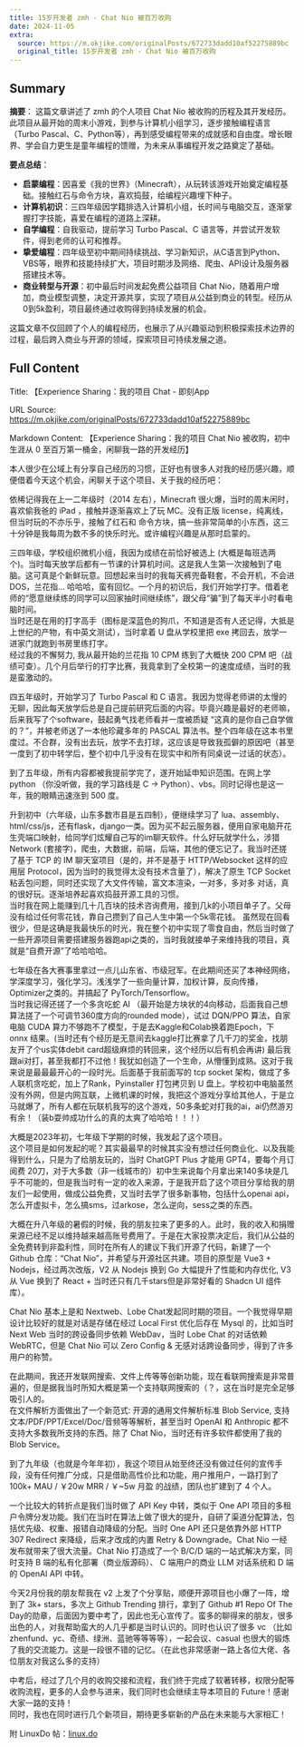 ```yaml
---
title: 15岁开发者 zmh - Chat Nio 被百万收购
date: 2024-11-05
extra:
  source: https://m.okjike.com/originalPosts/672733dadd10af52275889bc
  original_title: 15岁开发者 zmh - Chat Nio 被百万收购
---
```

## Summary
**摘要**：
这篇文章讲述了 zmh 的个人项目 Chat Nio 被收购的历程及其开发经历。此项目从最开始的周末小游戏，到参与计算机小组学习，逐步接触编程语言（Turbo Pascal、C、Python等），再到感受编程带来的成就感和自由度。增长眼界、学会自力更生是童年编程的馈赠，为未来从事编程开发之路奠定了基础。

**要点总结**：
- **启蒙编程**：因喜爱《我的世界》（Minecraft），从玩转该游戏开始奠定编程基础。接触红石与命令方块，喜欢捣鼓，给编程兴趣埋下种子。
- **计算机初识**：三四年级因学籍排选入计算机小组，长时间与电脑交互，逐渐掌握打字技能，喜爱在编程的道路上深耕。
- **自学编程**：自我驱动，提前学习 Turbo Pascal、C 语言等，并尝试开发软件，得到老师的认可和推荐。
- **挚爱编程**：四年级至初中期间持续挑战、学习新知识，从C语言到Python、VBS等，眼界和技能持续扩大，项目时期涉及网络、爬虫、API设计及服务器搭建技术等。
- **商业转型与开源**：初中最后时间发起免费公益项目 Chat Nio，随着用户增加，商业模型调整，决定开源共享，实现了项目从公益到商业的转型。经历从0到5k盈利，项目最终通过收购得到持续发展的机会。

这篇文章不仅回顾了个人的编程经历，也展示了从兴趣驱动到积极探索技术边界的过程，最后跨入商业与开源的领域，探索项目可持续发展之道。
## Full Content
Title: 【Experience Sharing：我的项目 Chat - 即刻App

URL Source: https://m.okjike.com/originalPosts/672733dadd10af52275889bc

Markdown Content:
【Experience Sharing：我的项目 Chat Nio 被收购，初中生涯从 0 至百万第一桶金，闲聊我一路的开发经历】

本人很少在公域上有分享自己经历的习惯，正好也有很多人对我的经历感兴趣，顺便借着今天这个机会，闲聊关于这个项目、关于我的经历吧：

依稀记得我在上一二年级时（2014 左右），Minecraft 很火爆，当时的周末闲时，喜欢偷我爸的 iPad ，接触并逐渐喜欢上了玩 MC。没有正版 license，纯离线，但当时玩的不亦乐乎，接触了红石和 命令方块，搞一些非常简单的小东西，这三十分钟是我每周为数不多的快乐时光。或许编程兴趣是从那时启蒙的。

三四年级，学校组织微机小组，我因为成绩在前恰好被选上 (大概是每班选两个)。当时每天放学后都有一节课的计算机时间。这是我人生第一次接触到了电脑。这可真是个新鲜玩意。回想起来当时的我每天裤兜备鞋套，不会开机，不会进 DOS，兰花指... 哈哈哈，蛮有回忆。一个月的初识后，我们开始学打字。借着老师的“愿意继续练的同学可以回家抽时间继续练”，跟父母“骗”到了每天半小时看电脑时间。  
当时还是在用的打字高手（图标是深蓝色的狗爪，不知道是否有人还记得，大抵是上世纪的产物，有中英文测试），当时拿着 U 盘从学校里把 exe 拷回去，放学一进家门就跑到书房里练打字。  
经过我的不懈努力, 我从最开始的兰花指 10 CPM 练到了大概快 200 CPM 吧（战绩可查）。几个月后举行的打字比赛，我竟拿到了全校第一的速度成绩，当时的我是蛮激动的。

四五年级时，开始学习了 Turbo Pascal 和 C 语言。我因为觉得老师讲的太慢的无聊，因此每天放学后总是自己提前研究后面的内容。毕竟兴趣是最好的老师嘛，后来我写了个software，鼓起勇气找老师看并一度被质疑 “这真的是你自己自学做的？”，并被老师送了一本他珍藏多年的 PASCAL 算法书。整个四年级在这本书里度过。不合群，没有出去玩，放学不去打球，这应该是导致我孤僻的原因吧（甚至一度到了初中转学后，整个初中几乎没有在现实中和所有同桌说一过话的状态）。

到了五年级，所有内容都被我提前学完了，遂开始延申知识范围。在网上学python （你没听做，我的学习路线是 C -\> Python）、vbs。同时记得也是这一年，我的眼睛迅速涨到 500 度。

升到初中（六年级，山东多数市县是五四制），便继续学习了 lua、assembly、html/css/js，还有flask，django一类。因为买不起云服务器，便用自家电脑开花生壳端口映射，给同学们炫耀自己写的im聊天软件。什么好玩就学什么，涉猎 Network (套接字)，爬虫，大数据，前端，后端，其他的便忘记了。我当时还搓了基于 TCP 的 IM 聊天室项目（是的，并不是基于 HTTP/Websocket 这样的应用层 Protocol，因为当时的我觉得太没有技术含量了），解决了原生 TCP Socket 粘丢包问题，同时还实现了大文件传输，富文本渲染，一对多，多对多 对话，真的很好玩。逐渐培养起喜欢捣鼓开源工具的习惯。  
当时我在网上能赚到几十几百块的技术咨询费用，接到几k的小项目单子了。父母没有给过任何零花钱，靠自己攒到了自己人生中第一个5k零花钱。 虽然现在回看很少，但是这确是我最快乐的时光，我在整个初中实现了零食自由，然后当时做了一些开源项目需要搭建服务器跑api之类的，当时我就接单子来维持我的项目，真就是“自费开源”了哈哈哈哈。

七年级在各大赛事里拿过一点儿山东省、市级冠军。在此期间还买了本神经网络，学深度学习，强化学习。浅浅学了一些向量计算，加权计算，反向传播，Optimizer之类的。并搞起了 PyTorch/Tensorflow。  
当时我记得还搓了一个多贪吃蛇 AI （最开始是方块状的4向移动，后面我自己想算法搓了一个可调节360度方向的rounded mode），试过 DQN/PPO 算法，自家电脑 CUDA 算力不够跑不了模型，于是去Kaggle和Colab换着跑Epoch，下 onnx 结果。(当时还有个经历是无意间去kaggle打比赛拿了几千刀的奖金，找朋友开了个us实体debit card超级麻烦的转回来，这个经历以后有机会再讲) 最后我跟ai对打，甚至我都打不过他！我犹如创造了一个生命，从懵懂到成熟。这对于我来说是最最最开心的一段时光。后面基于我前面写的 tcp socket 架构，做成了多人联机贪吃蛇，加上了Rank，Pyinstaller 打包拷贝到 U 盘上。学校初中电脑虽然没有外网，但是内网互联，上微机课的时候，我把这个游戏分享给其他人，于是立马就爆了，所有人都在玩联机我写的这个游戏，50多条蛇对打我的ai，ai仍然游刃有余！（装b耍帅成功什么的真的太爽了哈哈哈！！！）

大概是2023年初，七年级下学期的时候，我发起了这个项目。  
这个项目是如何发起的呢？其实最最早的时候其实没有想过任何商业化、以及我能得到什么，只是为了给朋友玩的，当时 ChatGPT Plus 才能用 GPT4，要每个月订阅费 20刀，对于大多数（非一线城市的）初中生来说每个月拿出来140多块是几乎不可能的，但是我当时有一定的收入来源，于是我开启了这个项目分享给我的朋友们一起使用，做成公益免费，又当时去学了很多新事物，包括什么openai api，怎么开虚拟卡，怎么搞sms，过arkose，怎么逆向，sess之类的东西。

大概在升八年级的暑假的时候，我的朋友拉来了更多的人。此时，我的收入和捐赠来源已经不足以维持越来越高账号费用了。于是在大家投票决定后，我们从公益的全免费转到非盈利性，同时在所有人的建议下我们开源了代码，新建了一个 Github 仓库：“Chat Nio”，并希望与开源社区共建。项目的原型是 Vue3 + Nodejs，经过两次改版，V2 从 Nodejs 换到 Go 大幅提升了性能和内存优化, V3 从 Vue 换到了 React + 当时还只有几千stars但是非常好看的 Shadcn UI 组件库）。

Chat Nio 基本上是和 Nextweb、Lobe Chat发起同时期的项目。一个我觉得早期设计比较好的就是对话是存储在经过 Local First 优化后存在 Mysql 的，比如当时 Next Web 当时的跨设备同步依赖 WebDav，当时 Lobe Chat 的对话依赖 WebRTC，但是 Chat Nio 可以 Zero Config & 无感对话跨设备同步，得到了许多用户的称赞。

在此期间，我还开发联网搜索、文件上传等等创新功能，现在看联网搜索是非常普遍的，但是据我当时所知大概是第一个支持联网搜索的（？，这在当时是完全足够吸引人的。  
在文件解析方面做出了一个新范式: 开源的通用文件解析标准 Blob Service, 支持 文本/PDF/PPT/Excel/Doc/音频等等解析，甚至当时 OpenAI 和 Anthropic 都不支持大多数我所支持的东西。除了 Chat Nio，当时还有许多软件都使用了我的 Blob Service。

到了九年级（也就是今年年初），我这个项目从始至终还没有做过任何的宣传手段，没有任何推广分成，只是借助高性价比和功能，用户推用户，一路打到了 100k+ MAU / ￥20w MRR / ￥~5w 月盈 的战绩，团队也扩建到了 4 个人。

一个比较大的转折点是我们当时做了 API Key 中转，类似于 One API 项目的多租户令牌分发功能。我们在当时在算法上做了很大的提升，自研了渠道分配算法，包括优先级、权重、报错自动降级的分配。当时 One API 还只是依靠外部 HTTP 307 Redirect 来降级，后来才改成的内置 Retry & Downgrade。Chat Nio 一经发布就带来了很大流量。Chat Nio 打造成了一个 B/C/D 端的一站式解决方案，同时支持 B 端的私有化部署（商业版源码）、 C 端用户的商业 LLM 对话系统和 D 端的 OpenAI API 中转。

今天2月份我的朋友帮我在 v2 上发了个分享贴，顺便开源项目也小爆了一阵，增到了 3k+ stars，多次上 Github Trending 排行，拿到了 Github #1 Repo Of The Day的勋章，后面因为要中考了，因此也无心宣传了。蛮多的聊得来的朋友，很多出色的人，对我帮助蛮大的人几乎都是当时认识的。同时也认识了很多 vc （比如zhenfund、yc、奇绩、绿洲、蓝驰等等等等），一起会议、casual 也很大的锻炼了我的交流能力。这是一段很不错的记忆。（在此也非常感谢一路上各位大佬、各位朋友对我这么多的支持）

中考后，经过了几个月的收购交接和流程，我们终于完成了软著转移，权限分配等收购流程，更多的人会参与进来，我们同时也会继续主导本项目的 Future！感谢大家一路的支持！  
同时，我也在同时进行几个新项目，期待更多崭新的产品在未来能与大家相汇！

附 LinuxDo 帖：[linux.do](https://linux.do/t/topic/249061)

